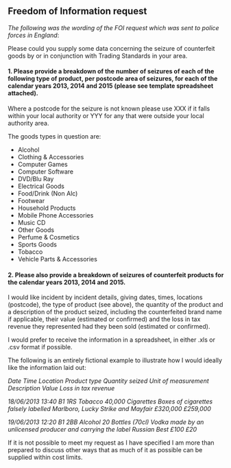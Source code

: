 ## Freedom of Information request

*The following was the wording of the FOI request which was sent to police forces in England*:

Please could you supply some data concerning the seizure of counterfeit goods by or in conjunction with Trading Standards in your area.

#### 1. Please provide a breakdown of the number of seizures of each of the following type of product, per postcode area of seizures, for each of the calendar years 2013, 2014 and 2015 (please see template spreadsheet attached). 

Where a postcode for the seizure is not known please use XXX if it falls within your local authority or YYY for any that were outside your local authority area.

The goods types in question are: 

* Alcohol
* Clothing & Accessories
* Computer Games
* Computer Software
* DVD/Blu Ray
* Electrical Goods
* Food/Drink (Non Alc)
* Footwear
* Household Products
* Mobile Phone Accessories
* Music CD
* Other Goods
* Perfume & Cosmetics
* Sports Goods
* Tobacco
* Vehicle Parts & Accessories

#### 2. Please also provide a breakdown of seizures of counterfeit products for the calendar years 2013, 2014 and 2015. 

I would like incident by incident details, giving dates, times, locations (postcode), the type of product (see above), the quantity of the product and a description of the product seized, including the counterfeited brand name if applicable, their value (estimated or confirmed) and the loss in tax revenue they represented had they been sold (estimated or confirmed).

I would prefer to receive the information in a spreadsheet, in either .xls or .csv format if possible.

The following is an entirely fictional example to illustrate how I would ideally like the information laid out:

*Date Time Location Product type Quantity seized Unit of measurement Description Value Loss in tax revenue*

*18/06/2013 13:40 B1 1RS Tobacco 40,000 Cigarettes Boxes of cigarettes falsely labelled Marlboro, Lucky Strike and Mayfair £320,000 £259,000*

*19/06/2013 12:20 B1 2BB Alcohol 20 Bottles (70cl) Vodka made by an unlicensed producer and carrying the label Russian Best £100 £20*

If it is not possible to meet my request as I have specified I am more than prepared to discuss other ways that as much of it as possible can be supplied within cost limits.
